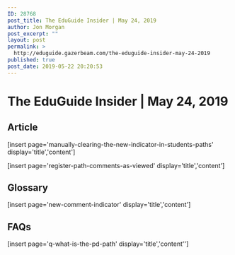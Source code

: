 ```yaml
---
ID: 28768
post_title: The EduGuide Insider | May 24, 2019
author: Jon Morgan
post_excerpt: ""
layout: post
permalink: >
  http://eduguide.gazerbeam.com/the-eduguide-insider-may-24-2019
published: true
post_date: 2019-05-22 20:20:53
---
```

<h1>The EduGuide Insider | May 24, 2019</h1>
<h2>Article</h2>
[insert page='manually-clearing-the-new-indicator-in-students-paths' display='title','content']

[insert page='register-path-comments-as-viewed' display='title','content']
<h2>Glossary</h2>
[insert page='new-comment-indicator' display='title','content']
<h2>FAQs</h2>
[insert page='q-what-is-the-pd-path' display='title','content'']